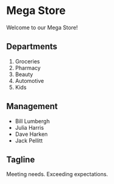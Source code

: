 # Mega Store

Welcome to our Mega Store!


## Departments

 1. Groceries
 2. Pharmacy
 3. Beauty
 4. Automotive
 5. Kids


## Management

 - Bill Lumbergh
 - Julia Harris
 - Dave Harken
 - Jack Pellitt


## Tagline

Meeting needs. Exceeding expectations.
